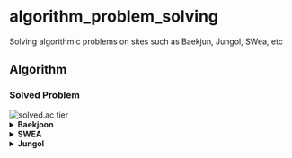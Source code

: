 # algorithm_problem_solving
Solving algorithmic problems on sites such as Baekjun, Jungol, SWea, etc

## Algorithm

### Solved Problem

<img src="http://mazassumnida.wtf/api/v2/generate_badge?boj=kim99602" alt="solved.ac tier"/>

<details>
<summary><strong>Baekjoon</strong></summary>

- 1074  
- 1244  
- 1600  
- 1966  
- 1970  
- 1976  
- 1979  
- 2164  
- 2206  
- 2563  
- 2564  
- 2567  
- 2615  
- 2798  
- 2941  
- 2991  
- 2999  
- 3954  
- 4963  
- 7576  
- 8320  
- 11399  
- 16206  
- 17135  
- 17136  
- 17413  
- 17472  

</details>

<details>
<summary><strong>SWEA</strong></summary>

- 1208  
- 1247  
- 1289  
- 1859  
- 1873  
- 1940  
- 1954  
- 1974  
- 1983  
- 2805  
- 4193  
- 4615  
- 5215  
- 5432  
- 6485  
- 6730  
- 6958  
- 7699  
- 7733  

</details>

<details>
<summary><strong>Jungol</strong></summary>

- 1329  
- 1523  
- 1707  
- 1719  

</details>